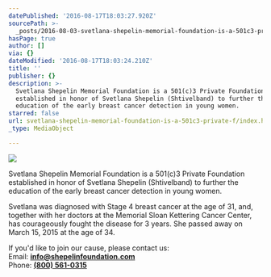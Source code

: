 ```yaml
---
datePublished: '2016-08-17T18:03:27.920Z'
sourcePath: >-
  _posts/2016-08-03-svetlana-shepelin-memorial-foundation-is-a-501c3-private-f.md
hasPage: true
author: []
via: {}
dateModified: '2016-08-17T18:03:24.210Z'
title: ''
publisher: {}
description: >-
  Svetlana Shepelin Memorial Foundation is a 501(c)3 Private Foundation
  established in honor of Svetlana Shepelin (Shtivelband) to further the
  education of the early breast cancer detection in young women.
starred: false
url: svetlana-shepelin-memorial-foundation-is-a-501c3-private-f/index.html
_type: MediaObject

---
```

![](https://the-grid-user-content.s3-us-west-2.amazonaws.com/2caf70bd-709f-4081-99dd-c090ae38eab8.jpg)

Svetlana Shepelin Memorial Foundation is a 501(c)3 Private Foundation established in honor of Svetlana Shepelin (Shtivelband) to further the education of the early breast cancer detection in young women.

Svetlana was diagnosed with Stage 4 breast cancer at the age of 31, and, together with her doctors at the Memorial Sloan Kettering Cancer Center, has courageously fought the disease for 3 years. She passed away on March 15, 2015 at the age of 34\.

If you'd like to join our cause, please contact us:  
Email: **[info@shepelinfoundation.com][0]**  
Phone: **[(800) 561-0315][1]**

[0]: mailto:info@shepelinfoundation.org
[1]: tel:8005610315